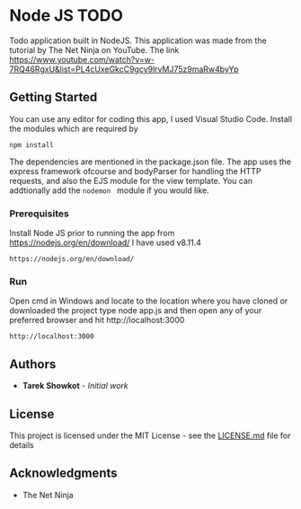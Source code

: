 # Node JS TODO

Todo application built in NodeJS. This application was made from the tutorial by The Net Ninja on YouTube. The link https://www.youtube.com/watch?v=w-7RQ46RgxU&list=PL4cUxeGkcC9gcy9lrvMJ75z9maRw4byYp

## Getting Started

You can use any editor for coding this app, I used Visual Studio Code. Install the modules which are required by 
```
npm install
```
The dependencies are mentioned in the package.json file. The app uses the express framework ofcourse and bodyParser for handling the HTTP requests, and also the EJS module for the view template. You can addtionally add the ```nodemon ``` module if you would like.
### Prerequisites

Install Node JS prior to running the app from https://nodejs.org/en/download/ I have used v8.11.4

```
https://nodejs.org/en/download/
```

### Run

Open cmd in Windows and locate to the location where you have cloned or downloaded the project type node app.js and then open any of your preferred browser and hit http://localhost:3000

```
http://localhost:3000
```

## Authors

* **Tarek Showkot** - *Initial work*

## License

This project is licensed under the MIT License - see the [LICENSE.md](LICENSE.md) file for details

## Acknowledgments

* The Net Ninja
